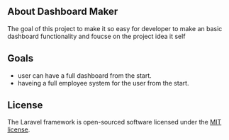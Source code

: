 ## About Dashboard Maker
The goal of this project to make it so easy for developer to make an basic dashboard functionality and foucse on the project idea it self 

## Goals
- user can have a full dashboard from the start.
- haveing a full employee system for the user from the start.

## License
The Laravel framework is open-sourced software licensed under the [MIT license](https://opensource.org/licenses/MIT).

